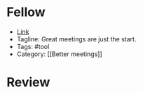 # Fellow
- [Link](https://fellow.app/)
- Tagline: Great meetings are just the start.
- Tags: #tool
- Category: [[Better meetings]]

# Review
